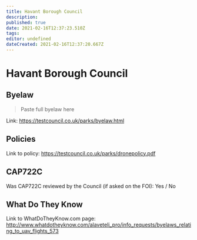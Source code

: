 ```yaml
---
title: Havant Borough Council
description: 
published: true
date: 2021-02-16T12:37:23.510Z
tags: 
editor: undefined
dateCreated: 2021-02-16T12:37:20.667Z
---
```


# Havant Borough Council


## Byelaw
> Paste full byelaw here

Link:
https://testcouncil.co.uk/parks/byelaw.html

## Policies
Link to policy:
https://testcouncil.co.uk/parks/dronepolicy.pdf

## CAP722C

Was CAP722C reviewed by the Council (if asked on the FOI): Yes / No

## What Do They Know

Link to WhatDoTheyKnow.com page:
http://www.whatdotheyknow.com/alaveteli_pro/info_requests/byelaws_relating_to_uav_flights_573

